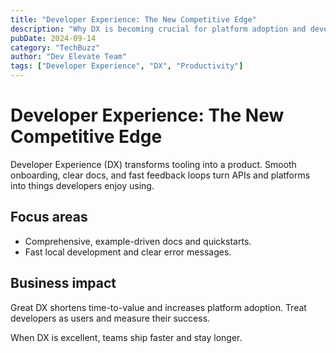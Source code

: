 ```yaml
---
title: "Developer Experience: The New Competitive Edge"
description: "Why DX is becoming crucial for platform adoption and developer productivity."
pubDate: 2024-09-14
category: "TechBuzz"
author: "Dev Elevate Team"
tags: ["Developer Experience", "DX", "Productivity"]
---
```


# Developer Experience: The New Competitive Edge

Developer Experience (DX) transforms tooling into a product. Smooth onboarding, clear docs, and fast feedback loops turn APIs and platforms into things developers enjoy using.

## Focus areas

- Comprehensive, example-driven docs and quickstarts.
- Fast local development and clear error messages.

## Business impact

Great DX shortens time-to-value and increases platform adoption. Treat developers as users and measure their success.

When DX is excellent, teams ship faster and stay longer.
